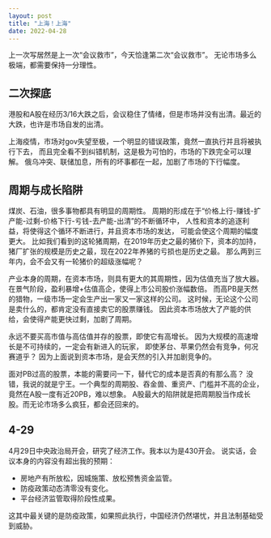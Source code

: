 ```yaml
---
layout: post
title: "上海！上海"
date: 2022-04-28
---
```


上一次写居然是上一次“会议救市”，今天恰逢第二次“会议救市”。
无论市场多么极端，都需要保持一分理性。

## 二次探底
港股和A股在经历3/16大跌之后，会议稳住了情绪，但是市场并没有出清。最近的大跌，也许是市场自发的出清。

上海疫情，市场对gov失望至极，一个明显的错误政策，竟然一直执行并且将被执行下去，
而且完全看不到纠错机制，这是极为可怕的，市场的下跌完全可以理解。
俄乌冲突、联储加息，所有的坏事都在一起，加剧了市场的下行幅度。

## 周期与成长陷阱
煤炭、石油，很多事物都具有明显的周期性。
周期的形成在于“价格上行-赚钱-扩产能-过剩-价格下行-亏钱-去产能-出清”的不断循环中，
人性和资本的追逐利益，将使得这个循环不断进行，并且资本市场的发达，
可能会使这个周期的幅度更大。
比如我们看到的这轮猪周期，在2019年历史之最的猪价下，资本的加持，猪厂扩张的规模是历史之最，现在2022年养猪的亏损也是历史之最。
那么两到三年内，会不会又有一轮猪价的超级涨幅呢？

产业本身的周期，在资本市场，则具有更大的其周期性，因为估值充当了放大器。
在景气阶段，盈利暴增+估值高企，使得上市公司股价涨幅数倍。
而高PB是天然的猎物，一级市场一定会生产出一家又一家这样的公司。
这时候，无论这个公司是卖什么的，都肯定没有直接卖它的股票赚钱。
因此资本市场放大了产能的供给，会使得产能更快过剩，加剧了周期。

永远不要买高市值与高估值并存的股票，即使它有高增长。
因为大规模的高速增长是不可持续的，一定会有新进入的玩家，
即使茅台、苹果仍然会有竞争，何况赛道乎？
因为上面说到资本市场，是会天然的引入并加剧竞争的。

面对PB过高的股票，本能的需要问一下，替代它的成本是否真的有那么高？
没错，我说的就是宁王。一个典型的周期股、吞金兽、重资产、门槛并不高的企业，竟然在A股一度有近20PB，难以想象。
A股最大的陷阱就是把周期股当作成长股。而无论市场多么疯狂，都会还回来的。

## 4-29
4月29日中央政治局开会，研究了经济工作。我本以为是430开会。
说实话，会议本身的内容没有超出我的预期：
* 房地产有所放松，因城施策、放松预售资金监管。
* 防疫政策动态清零没有变化。
* 平台经济监管取得阶段性成果。

这其中最关键的是防疫政策，如果照此执行，中国经济仍然堪忧，并且法制基础受到威胁。